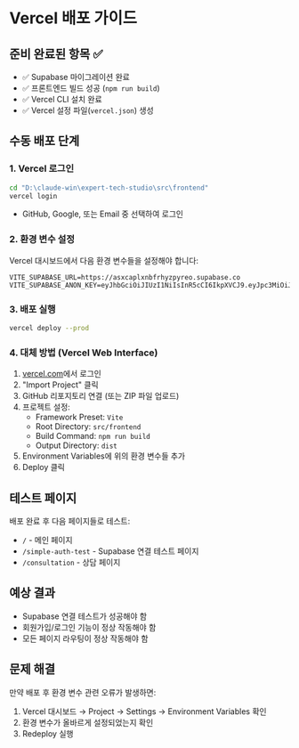 # Vercel 배포 가이드

## 준비 완료된 항목 ✅
- ✅ Supabase 마이그레이션 완료
- ✅ 프론트엔드 빌드 성공 (`npm run build`)
- ✅ Vercel CLI 설치 완료
- ✅ Vercel 설정 파일(`vercel.json`) 생성

## 수동 배포 단계

### 1. Vercel 로그인
```bash
cd "D:\claude-win\expert-tech-studio\src\frontend"
vercel login
```
- GitHub, Google, 또는 Email 중 선택하여 로그인

### 2. 환경 변수 설정
Vercel 대시보드에서 다음 환경 변수들을 설정해야 합니다:

```
VITE_SUPABASE_URL=https://asxcaplxnbfrhyzpyreo.supabase.co
VITE_SUPABASE_ANON_KEY=eyJhbGciOiJIUzI1NiIsInR5cCI6IkpXVCJ9.eyJpc3MiOiJzdXBhYmFzZSIsInJlZiI6ImFzeGNhcGx4bmJmcmh5enB5cmVvIiwicm9sZSI6ImFub24iLCJpYXQiOjE3NTU1OTQzNTYsImV4cCI6MjA3MTE3MDM1Nn0.AMhezsKrbIcmIhPtug1s9O4FbXNsHWgD9d_rDI1OmiM
```

### 3. 배포 실행
```bash
vercel deploy --prod
```

### 4. 대체 방법 (Vercel Web Interface)
1. [vercel.com](https://vercel.com)에서 로그인
2. "Import Project" 클릭
3. GitHub 리포지토리 연결 (또는 ZIP 파일 업로드)
4. 프로젝트 설정:
   - Framework Preset: `Vite`
   - Root Directory: `src/frontend`
   - Build Command: `npm run build`
   - Output Directory: `dist`
5. Environment Variables에 위의 환경 변수들 추가
6. Deploy 클릭

## 테스트 페이지
배포 완료 후 다음 페이지들로 테스트:
- `/` - 메인 페이지
- `/simple-auth-test` - Supabase 연결 테스트 페이지
- `/consultation` - 상담 페이지

## 예상 결과
- Supabase 연결 테스트가 성공해야 함
- 회원가입/로그인 기능이 정상 작동해야 함
- 모든 페이지 라우팅이 정상 작동해야 함

## 문제 해결
만약 배포 후 환경 변수 관련 오류가 발생하면:
1. Vercel 대시보드 → Project → Settings → Environment Variables 확인
2. 환경 변수가 올바르게 설정되었는지 확인
3. Redeploy 실행